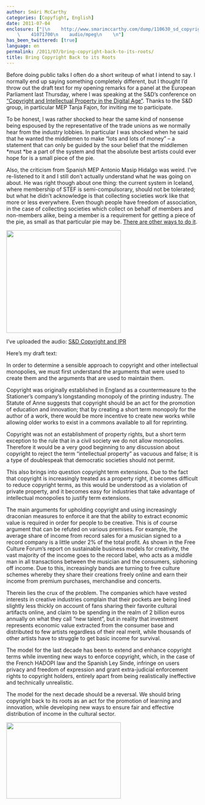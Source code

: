 ```yaml
---
author: Smári McCarthy
categories: [Copyfight, English]
date: 2011-07-04
enclosure: ["|\n    http://www.smarimccarthy.com/dump/110630_sd_copyright_ipr.mp3\n\
    \    41071700\n    audio/mpeg\n    \n"]
has_been_twittered: [true]
language: en
permalink: /2011/07/bring-copyright-back-to-its-roots/
title: Bring Copyright Back to its Roots
---
```

<p class="wp-flattr-button">
  <a class="FlattrButton" style="display:none;" href="http://www.smarimccarthy.is/2011/07/bring-copyright-back-to-its-roots/" title="Bring Copyright Back to its Roots" rev="flattr;uid:smarimc;language:en_GB;category:text;button:compact;">Before doing public talks I often do a short writeup of what I intend to say. I normally end up saying something completely different, but I thought I'd throw out the draft text for my opening remarks for a panel at the European Parliament last Thursday, where I was speaking at the S&D's conference on "Copyright and Intellectual Property in the Digital Age". Thanks to the S&D group, in particular MEP Tanja Fajon, for inviting me to participate. To be honest, I was rather shocked to hear the same kind of nonsense being espoused by the representative of the trade unions as we normally hear from the industry lobbies. In particular I was shocked when he said that he wanted the middlemen to make "lots and lots of money" - a statement that can only be guided by the sour belief that the middlemen must be a part of the system and that the absolute best artists could ever hope for is a small piece of the pie. Also, the criticism from Spanish MEP Antonio Masip Hidalgo was weird. I've re-listened to it and</a>
</p>

Before doing public talks I often do a short writeup of what I intend to say. I normally end up saying something completely different, but I thought I&#8217;d throw out the draft text for my opening remarks for a panel at the European Parliament last Thursday, where I was speaking at the S&D&#8217;s conference on [&#8220;Copyright and Intellectual Property in the Digital Age&#8221;][1]. Thanks to the S&D group, in particular MEP Tanja Fajon, for inviting me to participate.

To be honest, I was rather shocked to hear the same kind of nonsense being espoused by the representative of the trade unions as we normally hear from the industry lobbies. In particular I was shocked when he said that he wanted the middlemen to make &#8220;lots and lots of money&#8221; &#8211; a statement that can only be guided by the sour belief that the middlemen *must *be a part of the system and that the absolute best artists could ever hope for is a small piece of the pie.

Also, the criticism from Spanish MEP Antonio Masip Hidalgo was weird. I&#8217;ve re-listened to it and I still don&#8217;t actually understand what he was going on about. He was right though about one thing: the current system in Iceland, where membership of STEF is semi-compulsorary, should not be tolerated; but what he didn&#8217;t acknowledge is that collecting societies work like that more or less everywhere. Even though people have freedom of association, in the case of collecting societies which collect on behalf of members and non-members alike, being a member is a requirement for getting a piece of the pie, as small as that particular pie may be. [There are other ways to do it][2].

[<img class="aligncenter size-medium wp-image-230" title="Slicing the profit pie" src="http://www.smarimccarthy.com/wp-content/uploads/2011/07/profitpie-300x269.png" alt="" width="300" height="269" />][3]

I&#8217;ve uploaded the audio: [S&D Copyright and IPR][4]

Here&#8217;s my draft text:

In order to determine a sensible approach to copyright and other intellectual monopolies, we must first understand the arguments that were used to create them and the arguments that are used to maintain them.

Copyright was originally established in England as a countermeasure to the Stationer&#8217;s company&#8217;s longstanding monopoly of the printing industry. The Statute of Anne suggests that copyright should be an act for the promotion of education and innovation; that by creating a short term monopoly for the author of a work, there would be more incentive to create new works while allowing older works to exist in a commons available to all for reprinting.

Copyright was not an establishment of property rights, but a short term exception to the rule that in a civil society we do not allow monopolies. Therefore it would be a very good beginning to any discussion about copyright to reject the term “intellectual property” as vacuous and false; it is a type of doublespeak that democratic societies should not permit.

This also brings into question copyright term extensions. Due to the fact that copyright is increasingly treated as a property right, it becomes difficult to reduce copyright terms, as this would be understood as a violation of private property, and it becomes easy for industries that take advantage of intellectual monopolies to justify term extensions.

The main arguments for upholding copyright and using increasingly draconian measures to enforce it are that the ability to extract economic value is required in order for people to be creative. This is of course argument that can be refuted on various premises. For example, the average share of income from record sales for a musician signed to a record company is a little under 2% of the total profit. As shown in the Free Culture Forum&#8217;s report on sustainable business models for creativity, the vast majority of the income goes to the record label, who acts as a middle man in all transactions between the musician and the consumers, siphoning off income. Due to this, increasingly bands are turning to free culture schemes whereby they share their creations freely online and earn their income from premium purchases, merchandise and concerts.

Therein lies the crux of the problem. The companies which have vested interests in creative industries complain that their pockets are being lined slightly less thickly on account of fans sharing their favorite cultural artifacts online, and claim to be spending in the realm of 2 billion euros annually on what they call “new talent”, but in reality that investment represents economic value extracted from the consumer base and distributed to few artists regardless of their real merit, while thousands of other artists have to struggle to get basic income for survival.

The model for the last decade has been to extend and enhance copyright terms while inventing new ways to enforce copyright, which, in the case of the French HADOPI law and the Spanish Ley Sinde, infringe on users privacy and freedom of expression and grant extra-judicial enforcement rights to copyright holders, entirely apart from being realistically ineffective and technically unrealistic.

The model for the next decade should be a reversal. We should bring copyright back to its roots as an act for the promotion of learning and innovation, while developing new ways to ensure fair and effective distribution of income in the cultural sector.

[<img class="aligncenter size-medium wp-image-231" title="EP S&D Copyright & IPR" src="http://www.smarimccarthy.com/wp-content/uploads/2011/07/258645_10150363363109251_804919250_10332314_3002380_o-300x200.jpg" alt="" width="300" height="200" />][5]

 [1]: http://www.socialistsanddemocrats.eu/gpes/public/detail.htm?id=135847&section=GRA&category=CAEV&startpos=3&topicid=-1&request_locale=EN
 [2]: http://www.fcforum.net
 [3]: http://www.smarimccarthy.com/wp-content/uploads/2011/07/profitpie.png
 [4]: http://www.smarimccarthy.com/dump/110630_sd_copyright_ipr.mp3
 [5]: http://www.smarimccarthy.com/wp-content/uploads/2011/07/258645_10150363363109251_804919250_10332314_3002380_o.jpg

